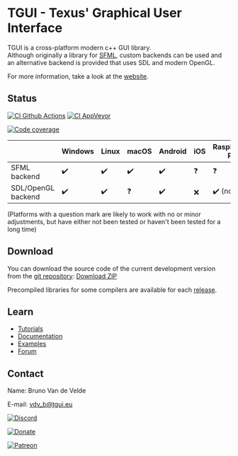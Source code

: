 TGUI - Texus' Graphical User Interface
=======================================

TGUI is a cross-platform modern c++ GUI library.  
Although originally a library for [SFML](https://www.sfml-dev.org), custom backends can be used and an alternative backend is provided that uses SDL and modern OpenGL.

For more information, take a look at the [website](https://tgui.eu).


Status
------

[![CI Github Actions](https://github.com/texus/TGUI/workflows/CI/badge.svg?branch=0.9)](https://github.com/texus/TGUI/actions)
[![CI AppVeyor](https://ci.appveyor.com/api/projects/status/16e3yl71hq8x0c46/branch/0.9?svg=true)](https://ci.appveyor.com/project/texus/tgui/branch/0.9)

[![Code coverage](https://codecov.io/gh/texus/TGUI/branch/0.9/graph/badge.svg)](https://codecov.io/gh/texus/TGUI/branch/0.9)

|                     | Windows                 | Linux                   | macOS                   | Android                 | iOS        | Raspberry Pi               |
|---------------------|-------------------------|-------------------------|-------------------------|-------------------------|------------|----------------------------|
| SFML backend        | :heavy_check_mark:      | :heavy_check_mark:      | :heavy_check_mark:      | :heavy_check_mark:      | :question: | :question:                 |
| SDL/OpenGL backend  | :heavy_check_mark:      | :heavy_check_mark:      | :question:              | :heavy_check_mark:      | :x:        | :heavy_check_mark: (no CI) |

(Platforms with a question mark are likely to work with no or minor adjustments, but have either not been tested or haven't been tested for a long time)

Download
--------

You can download the source code of the current development version from the [git repository](https://github.com/texus/TGUI/tree/0.9): [Download ZIP](https://github.com/texus/TGUI/archive/0.9.zip)

Precompiled libraries for some compilers are available for each [release](https://github.com/texus/TGUI/releases).

Learn
-----

* [Tutorials](https://tgui.eu/tutorials/0.9)
* [Documentation](https://tgui.eu/documentation/0.9)
* [Examples](https://tgui.eu/examples/0.9)
* [Forum](https://forum.tgui.eu)


Contact
-------

Name: Bruno Van de Velde

E-mail: vdv_b@tgui.eu

[![Discord](https://img.shields.io/badge/chat-on_discord-7389D8.svg?logo=discord&logoColor=ffffff&labelColor=6A7EC2)](https://discord.gg/Msf4vyx)

[![Donate](https://img.shields.io/badge/Donate-PayPal-green.svg)](https://www.paypal.me/texusius)

[![Patreon](https://tgui.eu/resources/PatreonThin.png)](https://www.patreon.com/tgui)
